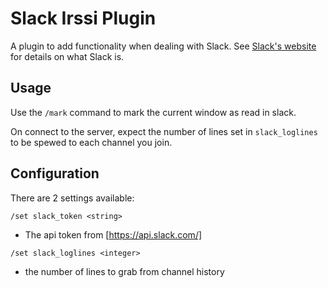 # Slack Irssi Plugin
A plugin to add functionality when dealing with Slack.  See [Slack's website](https://www.slack.com/) for details on what Slack is.

## Usage

Use the `/mark` command to mark the current window as read in slack.

On connect to the server, expect the number of lines set in `slack_loglines` to be spewed to each channel you join.

## Configuration

There are 2 settings available:

`/set slack_token <string>`
 * The api token from [https://api.slack.com/]

`/set slack_loglines <integer>`
 * the number of lines to grab from channel history
